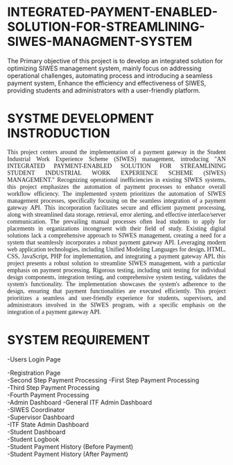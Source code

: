 # INTEGRATED-PAYMENT-ENABLED-SOLUTION-FOR-STREAMLINING-SIWES-MANAGMENT-SYSTEM
The Primary objective of this project is to develop an integrated solution for optimizing SIWES management system, mainly focus on addressing operational challenges, automating process and introducing a seamless payment system, Enhance the efficiency and effectiveness of SIWES, providing students and administrators with a user-friendly platform.
<body>
<b> <h1> SYSTME DEVELOPMENT INSTRODUCTION </h1></b>
<p style="text-align: justify; font-size:14; font-family:PT Serif;"> This project centers around the implementation of a payment gateway in the Student 
Industrial Work Experience Scheme (SIWES) management, introducing "AN 
INTEGRATED PAYMENT-ENABLED SOLUTION FOR STREAMLINING 
STUDENT INDUSTRIAL WORK EXPERIENCE SCHEME (SIWES) 
MANAGEMENT." Recognizing operational inefficiencies in existing SIWES systems, 
this project emphasizes the automation of payment processes to enhance overall 
workflow efficiency.
The implemented system prioritizes the automation of SIWES management processes, 
specifically focusing on the seamless integration of a payment gateway API. This 
incorporation facilitates secure and efficient payment processing, along with 
streamlined data storage, retrieval, error alerting, and effective interface/server 
communication. The prevailing manual processes often lead students to apply for 
placements in organizations incongruent with their field of study. Existing digital 
solutions lack a comprehensive approach to SIWES management, creating a need for 
a system that seamlessly incorporates a robust payment gateway API.
Leveraging modern web application technologies, including Unified Modeling 
Languages for design, HTML, CSS, JavaScript, PHP for implementation, and 
integrating a payment gateway API, this project presents a robust solution to 
streamline SIWES management, with a particular emphasis on payment processing. 
Rigorous testing, including unit testing for individual design components, integration 
testing, and comprehensive system testing, validates the system's functionality.
The implementation showcases the system's adherence to the design, ensuring that 
payment functionalities are executed efficiently. This project prioritizes a seamless and 
user-friendly experience for students, supervisors, and administrators involved in the 
SIWES program, with a specific emphasis on the integration of a payment gateway 
API.</p>

<h1> SYSTEM REQUIREMENT </h1>
-Users Login Page	

-Registration Page	
-Second Step Payment Processing	
-First Step Payment Processing	
-Third Step Payment Processing	
-Fourth Payment Processing	
-Admin Dashboard
-General ITF Admin Dashboard	
-SIWES Coordinator	
-Supervisor Dashboard	
-ITF State Admin Dashboard	
-Student Dashboard	
-Student Logbook	
-Student Payment History (Before Payment)	
-Student Payment History (After Payment)	


</body>
